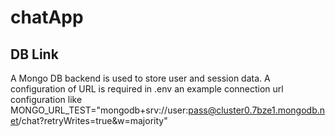 # chatApp
## DB Link
A Mongo DB backend is used to store user and session data. A configuration of URL is required in .env an example connection url  configuration like
MONGO_URL_TEST="mongodb+srv://user:pass@cluster0.7bze1.mongodb.net/chat?retryWrites=true&w=majority"
